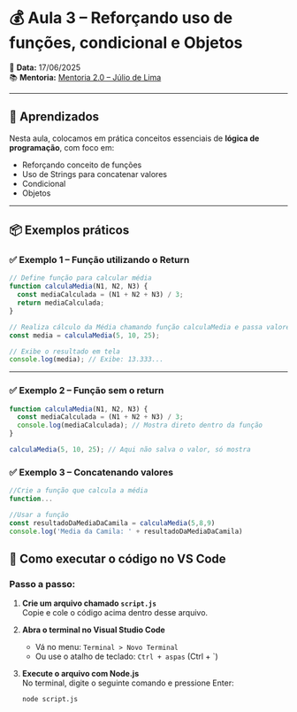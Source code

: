# 💰 Aula 3 – Reforçando uso de funções, condicional e Objetos

📅 **Data:** 17/06/2025  
📚 **Mentoria:** [Mentoria 2.0 – Júlio de Lima](https://mentoria.juliodelima.com.br/)

---

## 🧠 Aprendizados

Nesta aula, colocamos em prática conceitos essenciais de **lógica de programação**, com foco em:

- Reforçando conceito de funções
- Uso de Strings para concatenar valores
- Condicional
- Objetos


---

## 📦 Exemplos práticos

### ✅ Exemplo 1 – Função utilizando o Return

```javascript
// Define função para calcular média
function calculaMedia(N1, N2, N3) {
  const mediaCalculada = (N1 + N2 + N3) / 3;
  return mediaCalculada;
}

// Realiza cálculo da Média chamando função calculaMedia e passa valores para parâmetros "N"
const media = calculaMedia(5, 10, 25);

// Exibe o resultado em tela
console.log(media); // Exibe: 13.333...
```
---

### ✅ Exemplo 2 – Função sem o return

```javascript
function calculaMedia(N1, N2, N3) {
  const mediaCalculada = (N1 + N2 + N3) / 3;
  console.log(mediaCalculada); // Mostra direto dentro da função
}

calculaMedia(5, 10, 25); // Aqui não salva o valor, só mostra
```
### ✅ Exemplo 3 – Concatenando valores
```javascript
//Crie a função que calcula a média
function...

//Usar a função
const resultadoDaMediaDaCamila = calculaMedia(5,8,9)
console.log('Media da Camila: ' + resultadoDaMediaDaCamila)

```


## 🧪 Como executar o código no VS Code

### Passo a passo:

1. **Crie um arquivo chamado `script.js`**  
   Copie e cole o código acima dentro desse arquivo.

2. **Abra o terminal no Visual Studio Code**  
   - Vá no menu: `Terminal > Novo Terminal`  
   - Ou use o atalho de teclado: `Ctrl + aspas` (Ctrl + `)

3. **Execute o arquivo com Node.js**  
   No terminal, digite o seguinte comando e pressione Enter:

   ```bash
   node script.js
